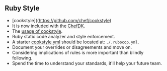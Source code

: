## Ruby Style
* [cookstyle]((https://github.com/chef/cookstyle)
 * It is now included with the [ChefDK](https://downloads.chef.io/chef-dk/).
 * The [usage of cookstyle](https://github.com/chef/cookstyle#usage).
 * Ruby static code analyzer and style enforcement.
* A starter [cookstyle yml](https://github.com/chef/cookstyle/blob/master/config/cookstyle_base.yml) should be located at: `./.rubocop.yml`.
* Document your overrides or disagreements and move on.
 * Considering implications of rules is more important than blindly following.
 * Spend the time to understand your standards, it'll help your future team.

